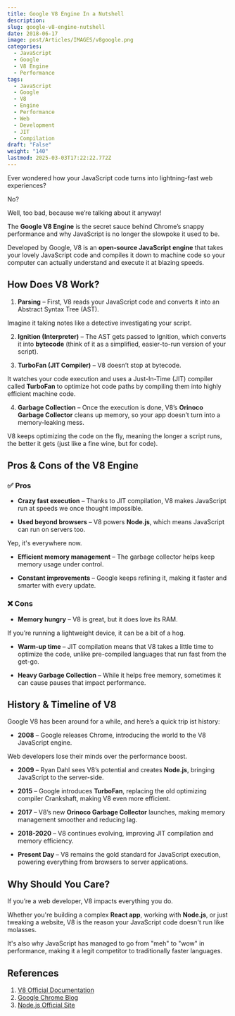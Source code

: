 ```yaml
---
title: Google V8 Engine In a Nutshell
description: 
slug: google-v8-engine-nutshell
date: 2018-06-17
image: post/Articles/IMAGES/v8google.png
categories:
  - JavaScript
  - Google
  - V8 Engine
  - Performance
tags:
  - JavaScript
  - Google
  - V8
  - Engine
  - Performance
  - Web
  - Development
  - JIT
  - Compilation
draft: "False"
weight: "140"
lastmod: 2025-03-03T17:22:22.772Z
---
```

<!-- 
# Google V8 Engine: How It Works, Pros and Cons, History & Timeline

## What the Heck is Google V8? -->

Ever wondered how your JavaScript code turns into lightning-fast web experiences?

No?

Well, too bad, because we’re talking about it anyway!

The **Google V8 Engine** is the secret sauce behind Chrome’s snappy performance and why JavaScript is no longer the slowpoke it used to be.

Developed by Google, V8 is an **open-source JavaScript engine** that takes your lovely JavaScript code and compiles it down to machine code so your computer can actually understand and execute it at blazing speeds.

## How Does V8 Work?

1. **Parsing** – First, V8 reads your JavaScript code and converts it into an Abstract Syntax Tree (AST).

Imagine it taking notes like a detective investigating your script.

2. **Ignition (Interpreter)** – The AST gets passed to Ignition, which converts it into **bytecode** (think of it as a simplified, easier-to-run version of your script).

3. **TurboFan (JIT Compiler)** – V8 doesn’t stop at bytecode.

It watches your code execution and uses a Just-In-Time (JIT) compiler called **TurboFan** to optimize hot code paths by compiling them into highly efficient machine code.

4. **Garbage Collection** – Once the execution is done, V8’s **Orinoco Garbage Collector** cleans up memory, so your app doesn’t turn into a memory-leaking mess.

V8 keeps optimizing the code on the fly, meaning the longer a script runs, the better it gets (just like a fine wine, but for code).

## Pros & Cons of the V8 Engine

### ✅ Pros

* **Crazy fast execution** – Thanks to JIT compilation, V8 makes JavaScript run at speeds we once thought impossible.

* **Used beyond browsers** – V8 powers **Node.js**, which means JavaScript can run on servers too.

Yep, it's everywhere now.

* **Efficient memory management** – The garbage collector helps keep memory usage under control.

* **Constant improvements** – Google keeps refining it, making it faster and smarter with every update.

### ❌ Cons

* **Memory hungry** – V8 is great, but it does love its RAM.

If you’re running a lightweight device, it can be a bit of a hog.

* **Warm-up time** – JIT compilation means that V8 takes a little time to optimize the code, unlike pre-compiled languages that run fast from the get-go.

* **Heavy Garbage Collection** – While it helps free memory, sometimes it can cause pauses that impact performance.

## History & Timeline of V8

Google V8 has been around for a while, and here’s a quick trip ist history:

* **2008** – Google releases Chrome, introducing the world to the V8 JavaScript engine.

Web developers lose their minds over the performance boost.

* **2009** – Ryan Dahl sees V8’s potential and creates **Node.js**, bringing JavaScript to the server-side.

* **2015** – Google introduces **TurboFan**, replacing the old optimizing compiler Crankshaft, making V8 even more efficient.

* **2017** – V8’s new **Orinoco Garbage Collector** launches, making memory management smoother and reducing lag.

* **2018-2020** – V8 continues evolving, improving JIT compilation and memory efficiency.

* **Present Day** – V8 remains the gold standard for JavaScript execution, powering everything from browsers to server applications.

## Why Should You Care?

If you’re a web developer, V8 impacts everything you do.

Whether you're building a complex **React app**, working with **Node.js**, or just tweaking a website, V8 is the reason your JavaScript code doesn't run like molasses.

It's also why JavaScript has managed to go from "meh" to "wow" in performance, making it a legit competitor to traditionally faster languages.

<!-- 
## Key Ideas

| Topic | Summary |
|---|---|
| What is V8?

| Google’s high-performance JavaScript engine |
| How it Works | Parses JS, converts to bytecode, optimizes via JIT, and manages memory |
| Pros | Fast, used in Node.js, efficient memory, constantly improving |
| Cons | High memory usage, JIT warm-up time, GC pauses |
| History | Launched in 2008 with Chrome, improved with TurboFan and Orinoco |
| Why It Matters | Powers modern web apps and makes JavaScript insanely fast |
-->

## References

1. [V8 Official Documentation](https://v8.dev/)
2. [Google Chrome Blog](https://blog.chromium.org/)
3. [Node.js Official Site](https://nodejs.org/)
